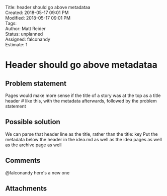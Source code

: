 Title: header should go above metadataa  
Created: 2018-05-17 09:01 PM  
Modified: 2018-05-17 09:01 PM  
Tags:   
Author: Matt Reider  
Status: unplanned  
Assigned: falconandy  
Estimate: 1

# Header should go above metadataa

## Problem statement

Pages would make more sense if the title of a story was at the top as a title header # like this, with the metadata afterwards,
followed by the problem statement

## Possible solution

We can parse that header line as the title, rather than the title: key
Put the metadata below the header in the idea.md as well as the idea pages as well as the archive page as well


## Comments

@falconandy here's a new one

## Attachments
